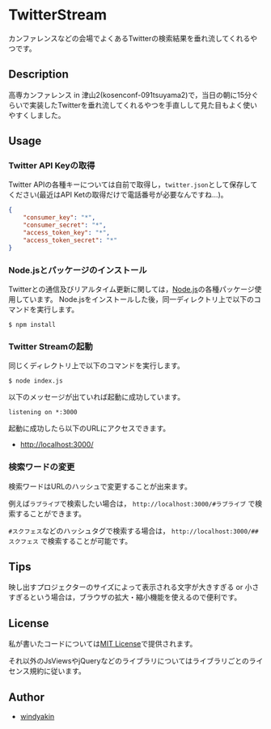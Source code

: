 # TwitterStream

カンファレンスなどの会場でよくあるTwitterの検索結果を垂れ流してくれるやつです。

## Description

高専カンファレンス in 津山2(kosenconf-091tsuyama2)で，当日の朝に15分ぐらいで実装したTwitterを垂れ流してくれるやつを手直しして見た目もよく使いやすくしました。

## Usage

### Twitter API Keyの取得
Twitter APIの各種キーについては自前で取得し，``twitter.json``として保存してください(最近はAPI Ketの取得だけで電話番号が必要なんですね…)。

```json
{
	"consumer_key": "*",
	"consumer_secret": "*",
	"access_token_key": "*",
	"access_token_secret": "*"
}
```

### Node.jsとパッケージのインストール

Twitterとの通信及びリアルタイム更新に関しては，[Node.js](https://nodejs.org/)の各種パッケージ使用しています。
Node.jsをインストールした後，同一ディレクトリ上で以下のコマンドを実行します。

```
$ npm install
```

### Twitter Streamの起動

同じくディレクトリ上で以下のコマンドを実行します。

```
$ node index.js
```

以下のメッセージが出ていれば起動に成功しています。

```
listening on *:3000
```

起動に成功したら以下のURLにアクセスできます。

* [http://localhost:3000/](http://localhost:3000/)

### 検索ワードの変更

検索ワードはURLのハッシュで変更することが出来ます。

例えば``ラブライブ``で検索したい場合は， ``http://localhost:3000/#ラブライブ`` で検索することができます。

``#スクフェス``などのハッシュタグで検索する場合は， ``http://localhost:3000/##スクフェス`` で検索することが可能です。

## Tips

映し出すプロジェクターのサイズによって表示される文字が大きすぎる or 小さすぎるという場合は，ブラウザの拡大・縮小機能を使えるので便利です。

## License

私が書いたコードについては[MIT License](https://github.com/windyakin/TwitterStream/blob/master/LICENSE)で提供されます。

それ以外のJsViewsやjQueryなどのライブラリについてはライブラリごとのライセンス規約に従います。

## Author

 * [windyakin](http://windyakin.net/)
